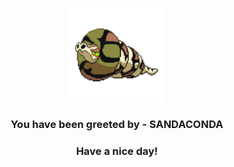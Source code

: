 <p align="center">
            <img src="https://raw.githubusercontent.com/PokeAPI/sprites/master/sprites/pokemon/844.png" width="150" height="150">
          </p>
          <h3 align="center">You have been greeted by - <b>SANDACONDA</b></h3>
          <h3 align="center">Have a nice day!</h3>
